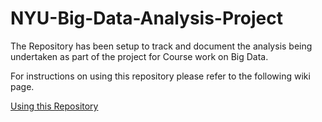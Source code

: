 # NYU-Big-Data-Analysis-Project

The Repository has been setup to track and document the analysis being undertaken as part of the project for Course work on Big Data.

For instructions on using this repository please refer to the following wiki page.

[Using this Repository](https://github.com/Abhishekkalra88/NYU-Big-Data-Analysis-Project/wiki)
